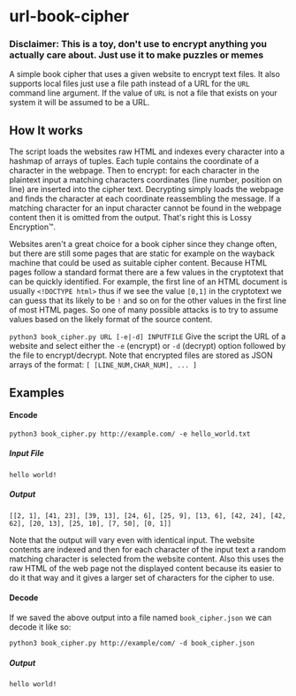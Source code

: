 # url-book-cipher
### Disclaimer: This is a toy, don't use to encrypt anything you actually care about. Just use it to make puzzles or memes 
A simple book cipher that uses a given website to encrypt text files. It also supports local files just use a file path instead of a URL for the `URL` command line argument. If the value of `URL` is not a file that exists on your system it will be assumed to be a URL.

## How It works

The script loads the websites raw HTML and indexes every character into a hashmap of arrays of tuples. Each tuple contains the coordinate of a character in the webpage. Then to encrypt: for each character in the plaintext input a matching characters coordinates (line number, position on line) are inserted into the cipher text. Decrypting simply loads the webpage and finds the character at each coordinate reassembling the message. If a matching character for an input character cannot be found in the webpage content then it is omitted from the output. That's right this is Lossy Encryption™.

Websites aren't a great choice for a book cipher since they change often, but there are still some pages that are static for example on the wayback machine that could be used as suitable cipher content. Because HTML pages follow a standard format there are a few values in the cryptotext that can be quickly identified. For example, the first line of an HTML document is usually `<!DOCTYPE html>` thus if we see the value `[0,1]` in the cryptotext we can guess that its likely to be `!` and so on for the other values in the first line of most HTML pages. So one of many possible attacks is to try to assume values based on the likely format of the source content. 

`python3 book_cipher.py URL [-e|-d] INPUTFILE`
Give the script the URL of a website and select either the `-e` (encrypt) or `-d` (decrypt) option followed by the file to encrypt/decrypt. Note that encrypted files are stored as JSON arrays of the format: `[ [LINE_NUM,CHAR_NUM], ... ]` 

## Examples
#### Encode
`python3 book_cipher.py http://example.com/ -e hello_world.txt`
##### Input File
`hello world!`
##### Output
`[[2, 1], [41, 23], [39, 13], [24, 6], [25, 9], [13, 6], [42, 24], [42, 62], [20, 13], [25, 10], [7, 50], [0, 1]]`

Note that the output will vary even with identical input. The website contents are indexed and then for each character of the input text a random matching character is selected from the website content. Also this uses the raw HTML of the web page not the displayed content because its easier to do it that way and it gives a larger set of characters for the cipher to use.

#### Decode
If we saved the above output into a file named `book_cipher.json` we can decode it like so:

`python3 book_cipher.py http://example/com/ -d book_cipher.json`
##### Output
`hello world!`
